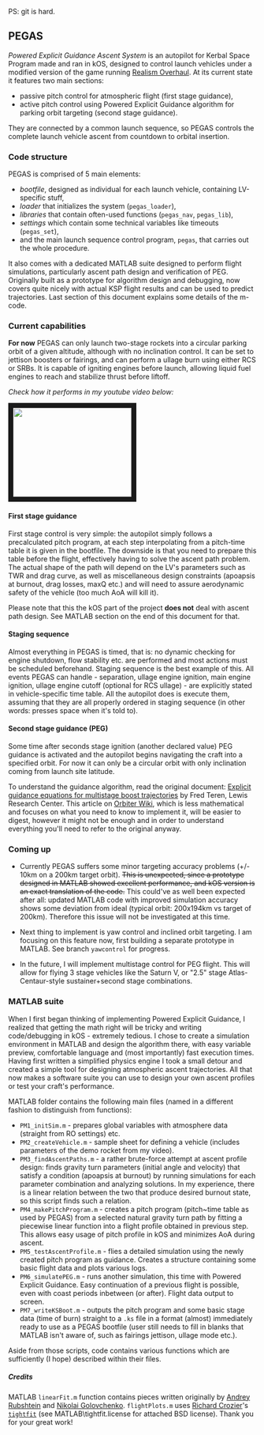PS: git is hard.

## PEGAS
*Powered Explicit Guidance Ascent System* is an autopilot for Kerbal Space Program made and ran in kOS, designed to control launch vehicles under a modified version of the game running [Realism Overhaul](http://forum.kerbalspaceprogram.com/threads/99966). At its current state it features two main sections:
* passive pitch control for atmospheric flight (first stage guidance),
* active pitch control using Powered Explicit Guidance algorithm for parking orbit targeting (second stage guidance).

They are connected by a common launch sequence, so PEGAS controls the complete launch vehicle ascent from countdown to orbital insertion.

### Code structure
PEGAS is comprised of 5 main elements: 
* *bootfile*, designed as individual for each launch vehicle, containing LV-specific stuff,
* *loader* that initializes the system (`pegas_loader`),
* *libraries* that contain often-used functions (`pegas_nav`, `pegas_lib`),
* *settings* which contain some technical variables like timeouts (`pegas_set`),
* and the main launch sequence control program, `pegas`, that carries out the whole procedure.

It also comes with a dedicated MATLAB suite designed to perform flight simulations, particularly ascent path design and verification of PEG. Originally built as a prototype for algorithm design and debugging, now covers quite nicely with actual KSP flight results and can be used to predict trajectories. Last section of this document explains some details of the m-code.

### Current capabilities
**For now** PEGAS can only launch two-stage rockets into a circular parking orbit of a given altitude, although with no inclination control. It can be set to jettison boosters or fairings, and can perform a ullage burn using either RCS or SRBs. It is capable of igniting engines before launch, allowing liquid fuel engines to reach and stabilize thrust before liftoff.

*Check how it performs in my youtube video below:*

<a href="https://youtu.be/0LGAizO-6K4" target="_blank"><img src="http://img.youtube.com/vi/0LGAizO-6K4/0.jpg" width="240" height="180" border="10" /></a>

#### First stage guidance

First stage control is very simple: the autopilot simply follows a precalculated pitch program, at each step interpolating from a pitch-time table it is given in the bootfile. The downside is that you need to prepare this table before the flight, effectively having to solve the ascent path problem. The actual shape of the path will depend on the LV's parameters such as TWR and drag curve, as well as miscellaneous design constraints (apoapsis at burnout, drag losses, maxQ etc.) and will need to assure aerodynamic safety of the vehicle (too much AoA will kill it).

Please note that this the kOS part of the project **does not** deal with ascent path design. See MATLAB section on the end of this document for that.

#### Staging sequence

Almost everything in PEGAS is timed, that is: no dynamic checking for engine shutdown, flow stability etc. are performed and most actions must be scheduled beforehand. Staging sequence is the best example of this. All events PEGAS can handle - separation, ullage engine ignition, main engine ignition, ullage engine cutoff (optional for RCS ullage) - are explicitly stated in vehicle-specific time table. All the autopilot does is execute them, assuming that they are all properly ordered in staging sequence (in other words: presses space when it's told to).

#### Second stage guidance (PEG)

Some time after seconds stage ignition (another declared value) PEG guidance is activated and the autopilot begins navigating the craft into a specified orbit. For now it can only be a circular orbit with only inclination coming from launch site latitude.

To understand the guidance algorithm, read the original document: [Explicit guidance equations for multistage boost trajectories](http://ntrs.nasa.gov/archive/nasa/casi.ntrs.nasa.gov/19660006073.pdf) by Fred Teren, Lewis Research Center. This article on [Orbiter Wiki](http://www.orbiterwiki.org/wiki/Powered_Explicit_Guidance), which is less mathematical and focuses on what you need to know to implement it, will be easier to digest, however it might not be enough and in order to understand everything you'll need to refer to the original anyway.

### Coming up

* Currently PEGAS suffers some minor targeting accuracy problems (+/- 10km on a 200km target orbit). ~~This is unexpected, since a prototype designed in MATLAB showed excellent performance, and kOS version is an exact translation of the code.~~ This could've as well been expected after all: updated MATLAB code with improved simulation accuracy shows some deviation from ideal (typical orbit: 200x194km vs target of 200km). Therefore this issue will not be investigated at this time.

* Next thing to implement is yaw control and inclined orbit targeting. I am focusing on this feature now, first building a separate prototype in MATLAB. See branch `yawcontrol` for progress.

* In the future, I will implement multistage control for PEG flight. This will allow for flying 3 stage vehicles like the Saturn V, or "2.5" stage Atlas-Centaur-style sustainer+second stage combinations.

### MATLAB suite

When I first began thinking of implementing Powered Explicit Guidance, I realized that getting the math right will be tricky and writing code/debugging in kOS - extremely tedious. I chose to create a simulation environment in MATLAB and design the algorithm there, with easy variable preview, comfortable language and (most importantly) fast execution times. Having first written a simplified physics engine I took a small detour and created a simple tool for designing atmospheric ascent trajectories. All that now makes a software suite you can use to design your own ascent profiles or test your craft's performance.

MATLAB folder contains the following main files (named in a different fashion to distinguish from functions):

* `PM1_initSim.m` - prepares global variables with atmosphere data (straight from RO settings) etc.
* `PM2_createVehicle.m` - sample sheet for defining a vehicle (includes parameters of the demo rocket from my video).
* `PM3_findAscentPaths.m` - a rather brute-force attempt at ascent profile design: finds gravity turn parameters (initial angle and velocity) that satisfy a condition (apoapsis at burnout) by running simulations for each parameter combination and analyzing solutions. In my experience, there is a linear relation between the two that produce desired burnout state, so this script finds such a relation.
* `PM4_makePitchProgram.m` - creates a pitch program (pitch~time table as used by PEGAS) from a selected natural gravity turn path by fitting a piecewise linear function into a flight profile obtained in previous step. This allows easy usage of pitch profile in kOS and minimizes AoA during ascent.
* `PM5_testAscentProfile.m` - flies a detailed simulation using the newly created pitch program as guidance. Creates a structure containing some basic flight data and plots various logs.
* `PM6_simulatePEG.m` - runs another simulation, this time with Powered Explicit Guidance. Easy continuation of a previous flight is possible, even with coast periods inbetween (or after). Flight data output to screen.
* `PM7_writeKSBoot.m` - outputs the pitch program and some basic stage data (time of burn) straight to a `.ks` file in a format (almost) immediately ready to use as a PEGAS bootfile (user still needs to fill in blanks that MATLAB isn't aware of, such as fairings jettison, ullage mode etc.).

Aside from those scripts, code contains various functions which are sufficiently (I hope) described within their files.

##### Credits

MATLAB `linearFit.m` function contains pieces written originally by [Andrey Rubshtein](http://stackoverflow.com/users/817452/andrey-rubshtein) and [Nikolai Golovchenko](http://golovchenko.org). `flightPlots.m` uses [Richard Crozier](http://www.mathworks.com/matlabcentral/profile/authors/1590682-richard-crozier)'s [`tightfit`](http://www.mathworks.com/matlabcentral/fileexchange/34055-tightfig) (see MATLAB\tightfit.license for attached BSD license). Thank you for your great work!